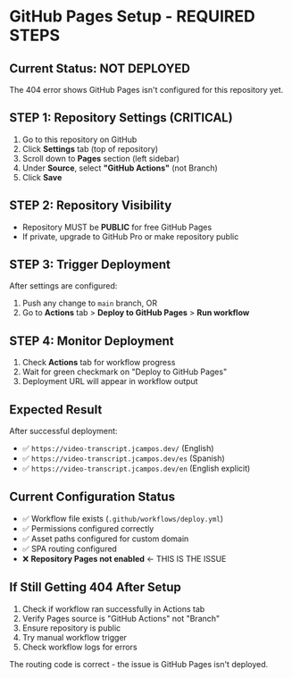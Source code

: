 # GitHub Pages Setup - REQUIRED STEPS

## Current Status: NOT DEPLOYED
The 404 error shows GitHub Pages isn't configured for this repository yet.

## STEP 1: Repository Settings (CRITICAL)
1. Go to this repository on GitHub
2. Click **Settings** tab (top of repository)
3. Scroll down to **Pages** section (left sidebar)
4. Under **Source**, select **"GitHub Actions"** (not Branch)
5. Click **Save**

## STEP 2: Repository Visibility
- Repository MUST be **PUBLIC** for free GitHub Pages
- If private, upgrade to GitHub Pro or make repository public

## STEP 3: Trigger Deployment
After settings are configured:
1. Push any change to `main` branch, OR
2. Go to **Actions** tab > **Deploy to GitHub Pages** > **Run workflow**

## STEP 4: Monitor Deployment
1. Check **Actions** tab for workflow progress
2. Wait for green checkmark on "Deploy to GitHub Pages"
3. Deployment URL will appear in workflow output

## Expected Result
After successful deployment:
- ✅ `https://video-transcript.jcampos.dev/` (English)
- ✅ `https://video-transcript.jcampos.dev/es` (Spanish) 
- ✅ `https://video-transcript.jcampos.dev/en` (English explicit)

## Current Configuration Status
- ✅ Workflow file exists (`.github/workflows/deploy.yml`)
- ✅ Permissions configured correctly
- ✅ Asset paths configured for custom domain
- ✅ SPA routing configured
- ❌ **Repository Pages not enabled** ← THIS IS THE ISSUE

## If Still Getting 404 After Setup
1. Check if workflow ran successfully in Actions tab
2. Verify Pages source is "GitHub Actions" not "Branch"  
3. Ensure repository is public
4. Try manual workflow trigger
5. Check workflow logs for errors

The routing code is correct - the issue is GitHub Pages isn't deployed.
